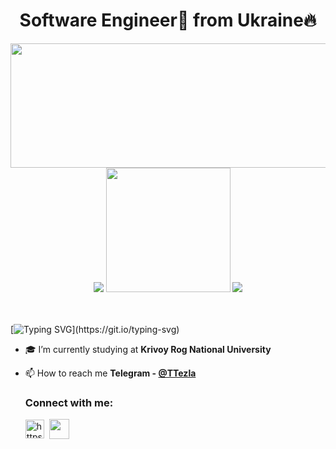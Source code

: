 <h1 align="center">Software Engineer🐍 from Ukraine🔥</h1>

<div align="center">
  <img width="844" height="199" src="http://github-profile-summary-cards.vercel.app/api/cards/profile-details?username=Tezlaa&theme=github_dark">
  <img src="http://github-profile-summary-cards.vercel.app/api/cards/productive-time?username=Tezlaa&theme=github_dark&utcOffset=+2">
    <img height="199" src="https://github-readme-stats.vercel.app/api/top-langs/?username=Tezlaa&hide_progress=false&theme=github_dark&hide_border=True&hide_title=True&cache_seconds=100">
  <a href="https://leetcode.com/Tezlaa/"> 
    <img src="https://leetcard.jacoblin.cool/Tezlaa?ext=heatmap">
  </a>
</div>
<br>
<br>

[![Typing SVG](https://readme-typing-svg.demolab.com?font=Fira+Code&weight=900&duration=10000&pause=1000&color=0CA71D&width=435&height=30&lines=Hello+world!+I`m+Bogdan.)](https://git.io/typing-svg)

- 🎓 I’m currently studying at **Krivoy Rog National University**

- 📫 How to reach me **Telegram - <a href="https://t.me/TTezla">@TTezla**</a>

    <div>
        <h3 align="left">Connect with me:</h3>
        <p align="left">
            <a href="https://t.me/TTezla" target="blank"><img align="center" src="https://www.vectorlogo.zone/logos/telegram/telegram-icon.svg" alt="https://t.me/TTezla" height="30" width="30" /></a> 
            <a href="https://www.linkedin.com/in/tishenko-bogdan/" target="blank"><img align="center" src="https://www.vectorlogo.zone/logos/linkedin/linkedin-tile.svg" height="32" width="32" /></a>
        </p>
<!--         <h3 align="left">Languages and Tools:</h3>
        <p align="center">
            <div>
                <a href="https://www.djangoproject.com/" target="_blank" rel="noreferrer"> <img src="https://cdn.worldvectorlogo.com/logos/django.svg" alt="django" width="40" height="40"/> </a>
                <a href="https://www.django-rest-framework.org/" target="_blank" rel="noreferrer" > <img src="https://github.com/Tezlaa/tezlaa/blob/d66a96977841ff4cb0c1a431ba84f2ee8eb16386/files/DRFlogo.png" alt="DRF" width="45" height="40"/> </a>
                <a href="https://docs.aiogram.dev/en/latest/" target="_blank" rel="noreferrer"> <img src="https://github.com/aiogram/aiogram/blob/88baf0b5828fe35805a58bc48b63615a906f6ea6/docs/source/static/logo.png" alt="git" width="45" height="45"/></a>
            </div>
            <div>
                <a href="https://www.postgresql.org/" target="_blank" rel="noreferrer"> <img src="https://cdn-icons-png.flaticon.com/512/5968/5968342.png" width="40" height="40"/> </a>
                <a href="https://www.mongodb.com/" target="_blank" rel="noreferrer" > <img src="https://seeklogo.com/images/M/mongodb-logo-D13D67C930-seeklogo.com.png" width="40" height="40"/> </a>
                <a href="https://redis.io/" target="_blank" rel="noreferrer" > <img src="https://cdn4.iconfinder.com/data/icons/redis-2/1451/Untitled-2-512.png" width="40" height="40"/> </a>
                <a href="https://docs.celeryq.dev/en/stable/getting-started/introduction.html" target="_blank" rel="noreferrer"> <img src="https://img.stackshare.io/service/1075/celery.png" alt="git" width="40" height="40"/> </a>
            </div>
            <div>
                <a href="https://www.w3.org/html/" target="_blank" rel="noreferrer"> <img src="https://raw.githubusercontent.com/devicons/devicon/master/icons/html5/html5-original-wordmark.svg" alt="html5" width="40" height="40"/> </a>
                <a href="https://www.w3schools.com/css/" target="_blank" rel="noreferrer"> <img src="https://diziglobalsolution.com/wp-content/uploads/2023/04/logo-css-3-1536.png" alt="css" width="40" height="40"/> </a>
                <a href="https://getbootstrap.com" target="_blank" rel="noreferrer"> <img src="https://raw.githubusercontent.com/devicons/devicon/master/icons/bootstrap/bootstrap-plain-wordmark.svg" alt="bootstrap" width="40" height="40"/> </a>
                <a href="https://www.figma.com/" target="_blank" rel="noreferrer"> <img src="https://www.vectorlogo.zone/logos/figma/figma-icon.svg" alt="figma" width="40" height="40"/> </a>
            </div>
            <div>
                <a href="https://git-scm.com/" target="_blank" rel="noreferrer"> <img src="https://www.vectorlogo.zone/logos/git-scm/git-scm-icon.svg" alt="git" width="40" height="40"/> </a>
                <a href="https://www.docker.com/" target="_blank" rel="noreferrer"> <img src="https://www.vectorlogo.zone/logos/docker/docker-tile.svg" alt="git" width="40" height="40"/> </a>
                <a href="https://nginx.org/" target="_blank" rel="noreferrer"> <img src="https://managedserver.it/wp-content/uploads/2021/11/nginx.png" alt="git" width="40" height="40"/> </a>
                <a href="https://aws.amazon.com/ru/" target="_blank" rel="noreferrer"> <img src="https://a0.awsstatic.com/libra-css/images/logos/aws_smile-header-desktop-en-white_59x35.png" alt="git" width="59" height="35"/> </a>
            </div>
            <div>
                <a href="https://www.python.org" target="_blank" rel="noreferrer"> <img src="https://raw.githubusercontent.com/devicons/devicon/master/icons/python/python-original.svg" alt="python" width="40" height="40"/> </a>
                <a href="https://www.w3schools.com/cpp/" target="_blank" rel="noreferrer"> <img src="https://raw.githubusercontent.com/devicons/devicon/master/icons/cplusplus/cplusplus-original.svg" alt="cplusplus" width="40" height="40"/> </a>
                <a href="https://www.w3schools.com/cs/" target="_blank" rel="noreferrer"> <img src="https://cdn.coursehunter.net/category/c-sharp-c.png" alt="csharp" width="35" height="40"/> </a>
                <a href="https://www.w3schools.com/js/" target="_blank" rel="noreferrer"> <img src="https://cdn.worldvectorlogo.com/logos/logo-javascript.svg" alt="cplusplus" width="40" height="40"/> </a>
            </div>
        </p>     -->
  </div>

